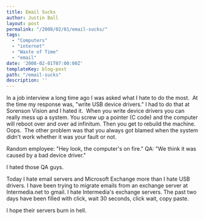 ```yaml
---
title: Email Sucks
author: Justin Ball
layout: post
permalink: "/2008/02/01/email-sucks/"
tags:
  - "Computers"
  - "internet"
  - "Waste of Time"
  - "email"
date: '2008-02-01T07:00:00Z'
templateKey: blog-post
path: "/email-sucks"
description: ''
---
```


In a job interview a long time ago I was asked what I hate to do the most.  At the time my response was, "write USB device drivers." I had to do that at Sorenson Vision and I hated it.  When you write device drivers you can really mess up a system. You screw up a pointer (C code) and the computer will reboot over and over ad infinitum. Then you get to rebuild the machine.  Oops.  The other problem was that you always got blamed when the system didn't work whether it was your fault or not.

Random employee: "Hey look, the computer's on fire."
QA: "We think it was caused by a bad device driver."

I hated those QA guys.

Today I hate email servers and Microsoft Exchange more than I hate USB drivers. I have been trying to migrate emails from an exchange server at Intermedia.net to gmail. I hate Intermedia's exchange servers. The past two days have been filled with click, wait 30 seconds, click wait, copy paste.

I hope their servers burn in hell.
